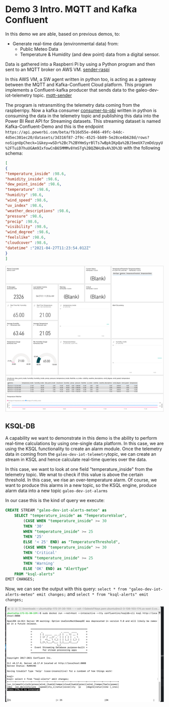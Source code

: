 # Demo 3 Intro. MQTT and Kafka Confluent

In this demo we are able, based on previous demos, to:

- Generate real-time data (environmental data) from:
    - Public Meteo Data
    - Temperature & Humidity (and dew point) data from a digital sensor.

Data is gathered into a Raspberri Pi by using a Python program and then sent to an MQTT broker on AWS VM. [sender-raspi](https://bitbucket.org/galeoteam/streaming-iot-demo-show/src/master/Assets/raspberry/)

In this AWS VM, a SW agent written in python too, is acting as a gateway between the MQTT and Kafka-Confluent Cloud platform.
This program implements a Confluent-kafka producer that sends data to the galeo-dev-iot-telemetry topic. [mqtt-sender](https://bitbucket.org/galeoteam/streaming-iot-demo-show/src/master/Assets/PartC/demo-confluent-telemetry-mqtt.py)

The program is retransmiting the telemetry data coming from the raspberripy. Now a kafka consumer [consumer-to-pbi](https://bitbucket.org/galeoteam/streaming-iot-demo-show/src/master/Assets/demo_consumers/) written in python is consuming the data in the telemetry topic and publishing this data into the Power BI Rest API for Streaming datasets. This streaming dataset is named Kafka-Confluent-Demo and this is the endpoint ```https://api.powerbi.com/beta/fb16d55e-d466-49fc-b4dc-4d5ec301ec20/datasets/3d316f87-2f9c-4525-bb89-5e28ce4b628d/rows?noSignUpCheck=1&key=wSDr%2Bc7%2BYHmSyrBlTs7wBpkIKpQa%2BJ5meUX7zmDdzpyU%2FTuiD7huUGAm9IxfowCnB65MMMv8YmSTg%2BQZNHzBvA%3D%3D``` with the following schema:

```json
[
{
"temperature_inside" :98.6,
"humidity_inside" :98.6,
"dew_point_inside" :98.6,
"temperature" :98.6,
"humidity" :98.6,
"wind_speed" :98.6,
"uv_index" :98.6,
"weather_descriptions" :98.6,
"pressure" :98.6,
"precip" :98.6,
"visibility" :98.6,
"wind_degree" :98.6,
"feelslike" :98.6,
"cloudcover" :98.6,
"datetime" :"2021-04-27T11:23:54.012Z"
}
]
```

![Image of PowerBI Dashboard](/images/PowerBIDashboard.png)

## KSQL-DB

A capability we want to demonstrate in this demo is the ability to perform real-time calculations by using one-single data platform. In this case, we are using the KSQL functionality to create an alarm module. Once the telemetry data in coming from the ```galeo-dev-iot-telemetry```topic, we can create an stream in KSQL and hence calculate real-time queries over the data.

In this case, we want to look at one field "temperature_inside" from the telemetry topic. We wnat to check if this value is above the certain threshold. In this case, we rise an over-temperature alarm. Of course, we want to produce this alarms in a new topic, so the KSQL engine, produce alarm data into a new topic ```galeo-dev-iot-alarms```

In our case this is the kind of query we execute:

```SQL
CREATE STREAM "galeo-dev-iot-alerts-meteo" as
    SELECT "temperature_inside" as "TemperatureValue",
        (CASE WHEN "temperature_inside" >= 30 
        THEN '30'
        WHEN "temperature_inside" >= 25
        THEN '25' 
        ELSE '< 25' END) as "TemperatureThreshold",
        (CASE WHEN "temperature_inside" >= 30 
        THEN 'Critical'
        WHEN "temperature_inside" >= 25 
        THEN 'Warning' 
        ELSE 'OK' END) as "AlertType"
    FROM "ksql-alerts"
EMIT CHANGES;
```


Now, we can see the output with this query: ```select * from "galeo-dev-iot-alerts-meteo" emit changes;``` and ```select * from "ksql-alerts" emit changes;```


![Image of KSQLDB](/images/ksqldb.png)








